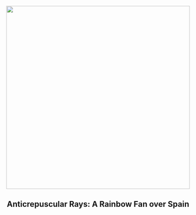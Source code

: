 
<p align="center"><img src="https://apod.nasa.gov/apod/image/2502/RainbowFan_Eiguren_1080.jpg" width="500" height="500"></p>
<h2 align="center"> Anticrepuscular Rays: A Rainbow Fan over Spain </h2>
